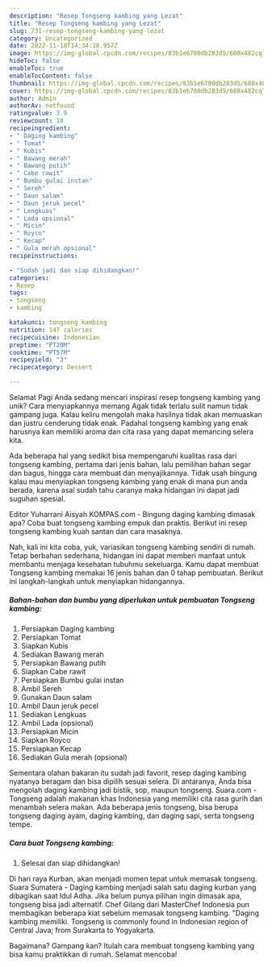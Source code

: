 ```yaml
---
description: "Resep Tongseng kambing yang Lezat"
title: "Resep Tongseng kambing yang Lezat"
slug: 731-resep-tongseng-kambing-yang-lezat
category: Uncategorized
date: 2022-11-18T14:34:18.957Z
image: https://img-global.cpcdn.com/recipes/83b1e6700db283d5/680x482cq70/tongseng-kambing-foto-resep-utama.jpg
hideToc: false
enableToc: true
enableTocContent: false
thumbnail: https://img-global.cpcdn.com/recipes/83b1e6700db283d5/680x482cq70/tongseng-kambing-foto-resep-utama.jpg
cover: https://img-global.cpcdn.com/recipes/83b1e6700db283d5/680x482cq70/tongseng-kambing-foto-resep-utama.jpg
author: Admin
authorAv: notfound
ratingvalue: 3.9
reviewcount: 18
recipeingredient:
- " Daging kambing"
- " Tomat"
- " Kubis"
- " Bawang merah"
- " Bawang putih"
- " Cabe rawit"
- " Bumbu gulai instan"
- " Sereh"
- " Daun salam"
- " Daun jeruk pecel"
- " Lengkuas"
- " Lada opsional"
- " Micin"
- " Royco"
- " Kecap"
- " Gula merah opsional"
recipeinstructions:

- "Sudah jadi dan siap dihidangkan!"
categories:
- Resep
tags:
- tongseng
- kambing

katakunci: tongseng kambing 
nutrition: 147 calories
recipecuisine: Indonesian
preptime: "PT20M"
cooktime: "PT57M"
recipeyield: "3"
recipecategory: Dessert

---
```



Selamat Pagi Anda sedang mencari inspirasi resep tongseng kambing yang unik? Cara menyiapkannya memang Agak tidak terlalu sulit namun tidak gampang juga. Kalau keliru mengolah maka hasilnya tidak akan memuaskan dan justru cenderung tidak enak. Padahal tongseng kambing yang enak harusnya kan memiliki aroma dan cita rasa yang dapat memancing selera kita.


Ada beberapa hal yang sedikit bisa mempengaruhi kualitas rasa dari tongseng kambing, pertama dari jenis bahan, lalu pemilihan bahan segar dan bagus, hingga cara membuat dan menyajikannya. Tidak usah bingung kalau mau menyiapkan tongseng kambing yang enak di mana pun anda berada, karena asal sudah tahu caranya maka hidangan ini dapat jadi suguhan spesial.

Editor Yuharrani Aisyah KOMPAS.com - Bingung daging kambing dimasak apa? Coba buat tongseng kambing empuk dan praktis. Berikut ini resep tongseng kambing kuah santan dan cara masaknya.


Nah, kali ini kita coba, yuk, variasikan tongseng kambing sendiri di rumah. Tetap berbahan sederhana, hidangan ini dapat memberi manfaat untuk membantu menjaga kesehatan tubuhmu sekeluarga. Kamu dapat membuat Tongseng kambing memakai 16 jenis bahan dan 0 tahap pembuatan. Berikut ini langkah-langkah untuk menyiapkan hidangannya.

<!--inarticleads1-->

##### Bahan-bahan dan bumbu yang diperlukan untuk pembuatan Tongseng kambing:

1. Persiapkan  Daging kambing
1. Persiapkan  Tomat
1. Siapkan  Kubis
1. Sediakan  Bawang merah
1. Persiapkan  Bawang putih
1. Siapkan  Cabe rawit
1. Persiapkan  Bumbu gulai instan
1. Ambil  Sereh
1. Gunakan  Daun salam
1. Ambil  Daun jeruk pecel
1. Sediakan  Lengkuas
1. Ambil  Lada (opsional)
1. Persiapkan  Micin
1. Siapkan  Royco
1. Persiapkan  Kecap
1. Sediakan  Gula merah (opsional)


Sementara olahan bakaran itu sudah jadi favorit, resep daging kambing nyatanya beragam dan bisa dipilih sesuai selera. Di antaranya, Anda bisa mengolah daging kambing jadi bistik, sop, maupun tongseng. Suara.com - Tongseng adalah makanan khas Indonesia yang memiliki cita rasa gurih dan menambah selera makan. Ada beberapa jenis tongseng, bisa berupa tongseng daging ayam, daging kambing, dan daging sapi, serta tongseng tempe. 

<!--inarticleads2-->

##### Cara buat Tongseng kambing:


1. Selesai dan siap dihidangkan!

Di hari raya Kurban, akan menjadi momen tepat untuk memasak tongseng. Suara Sumatera - Daging kambing menjadi salah satu daging kurban yang dibagikan saat Idul Adha. Jika belum punya pilihan ingin dimasak apa, tongseng bisa jadi alternatif. Chef Gilang dari MasterChef Indonesia pun membagikan beberapa kiat sebelum memasak tongseng kambing. &#34;Daging kambing memiliki. Tongseng is commonly found in Indonesian region of Central Java; from Surakarta to Yogyakarta. 

Bagaimana? Gampang kan? Itulah cara membuat tongseng kambing yang bisa kamu praktikkan di rumah. Selamat mencoba!
